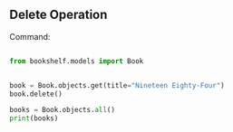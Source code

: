 ## Delete Operation

Command:
```python

from bookshelf.models import Book


book = Book.objects.get(title="Nineteen Eighty-Four")
book.delete()

books = Book.objects.all()
print(books)